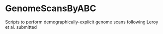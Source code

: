 # GenomeScansByABC
Scripts to perform demographically-explicit genome scans following Leroy et al. submitted
